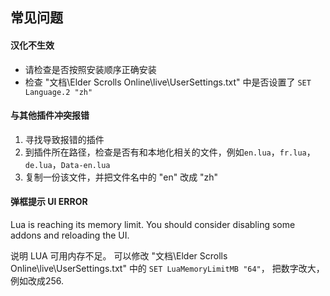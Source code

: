 ## 常见问题

#### 汉化不生效

- 请检查是否按照安装顺序正确安装
- 检查 "文档\Elder Scrolls Online\live\UserSettings.txt" 中是否设置了 `SET Language.2 "zh"`

#### 与其他插件冲突报错

1. 寻找导致报错的插件
2. 到插件所在路径，检查是否有和本地化相关的文件，例如`en.lua`，`fr.lua`，`de.lua`，`Data-en.lua`
3. 复制一份该文件，并把文件名中的 "en" 改成 "zh"

#### 弹框提示 UI ERROR

Lua is reaching its memory limit.
You should consider disabling some addons and reloading the UI.

说明 LUA 可用内存不足。
可以修改 "文档\Elder Scrolls Online\live\UserSettings.txt"
中的 `SET LuaMemoryLimitMB "64"`，
把数字改大，例如改成256.
